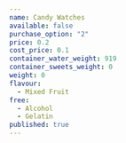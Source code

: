 ```yaml
---
name: Candy Watches
available: false
purchase_option: "2"
price: 0.2
cost_price: 0.1
container_water_weight: 919
container_sweets_weight: 0
weight: 0
flavour: 
  - Mixed Fruit
free: 
  - Alcohol
  - Gelatin
published: true
---
```


